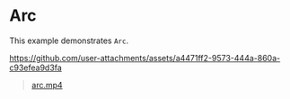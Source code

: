 # Arc

This example demonstrates `Arc`.

https://github.com/user-attachments/assets/a4471ff2-9573-444a-860a-c93efea9d3fa

> [arc.mp4](../../assets/arc.mp4)

